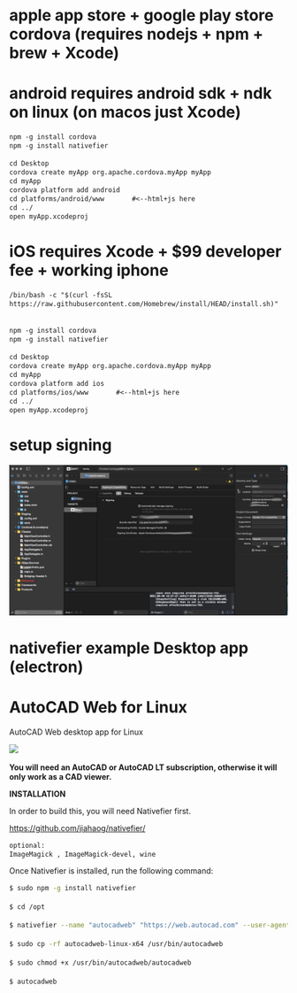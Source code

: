 
# apple app store + google play store cordova (requires nodejs + npm + brew + Xcode)


# android requires android sdk + ndk on linux (on macos just Xcode)
```
npm -g install cordova 
npm -g install nativefier

cd Desktop
cordova create myApp org.apache.cordova.myApp myApp
cd myApp
cordova platform add android
cd platforms/android/www       #<--html+js here
cd ../
open myApp.xcodeproj

```


# iOS requires Xcode + $99 developer fee + working iphone
```
/bin/bash -c "$(curl -fsSL https://raw.githubusercontent.com/Homebrew/install/HEAD/install.sh)"


npm -g install cordova 
npm -g install nativefier

cd Desktop
cordova create myApp org.apache.cordova.myApp myApp
cd myApp
cordova platform add ios
cd platforms/ios/www       #<--html+js here
cd ../
open myApp.xcodeproj
```

# setup signing

![s1](https://raw.githubusercontent.com/c4pt000/AppleAPPstore-GooglePlayAPP-build-autocad-web-linux/master/signing.png)


# nativefier example Desktop app (electron)

# AutoCAD Web for Linux
AutoCAD Web desktop app for Linux

<img src="https://raw.githubusercontent.com/giovannicaligaris/autocad-web-linux/master/Screenshot%20from%202018-11-01%2017.44.34.png">

<b>You will need an AutoCAD or AutoCAD LT subscription, otherwise it will only work as a CAD viewer. </b>


<b>INSTALLATION</b>

In order to build this, you will need Nativefier first.

https://github.com/jiahaog/nativefier/

```
optional:
ImageMagick , ImageMagick-devel, wine 
```

Once Nativefier is installed, run the following command:

```bash
$ sudo npm -g install nativefier

$ cd /opt

$ nativefier --name "autocadweb" "https://web.autocad.com" --user-agent "Mozilla/5.0 (Windows NT 10.0; Win64; x64) AppleWebKit/537.36 (KHTML, like Gecko) Chrome/88.0.4324.150 Safari/537.36" --platform "linux" --internal-urls ".*?\autodesk\.*?"

$ sudo cp -rf autocadweb-linux-x64 /usr/bin/autocadweb

$ sudo chmod +x /usr/bin/autocadweb/autocadweb

$ autocadweb
```

